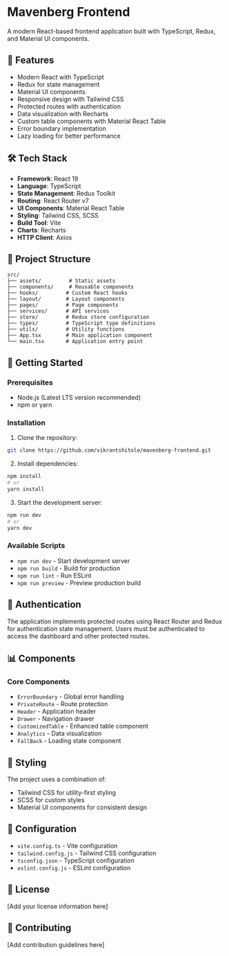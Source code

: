 # Mavenberg Frontend

A modern React-based frontend application built with TypeScript, Redux, and Material UI components.

## 🚀 Features

- Modern React with TypeScript
- Redux for state management
- Material UI components
- Responsive design with Tailwind CSS
- Protected routes with authentication
- Data visualization with Recharts
- Custom table components with Material React Table
- Error boundary implementation
- Lazy loading for better performance

## 🛠️ Tech Stack

- **Framework**: React 19
- **Language**: TypeScript
- **State Management**: Redux Toolkit
- **Routing**: React Router v7
- **UI Components**: Material React Table
- **Styling**: Tailwind CSS, SCSS
- **Build Tool**: Vite
- **Charts**: Recharts
- **HTTP Client**: Axios

## 📁 Project Structure

```
src/
├── assets/         # Static assets
├── components/     # Reusable components
├── hooks/         # Custom React hooks
├── layout/        # Layout components
├── pages/         # Page components
├── services/      # API services
├── store/         # Redux store configuration
├── types/         # TypeScript type definitions
├── utils/         # Utility functions
├── App.tsx        # Main application component
└── main.tsx       # Application entry point
```

## 🚀 Getting Started

### Prerequisites

- Node.js (Latest LTS version recommended)
- npm or yarn

### Installation

1. Clone the repository:
```bash
git clone https://github.com/vikrantshitole/mavenberg-frontend.git
```

2. Install dependencies:
```bash
npm install
# or
yarn install
```

3. Start the development server:
```bash
npm run dev
# or
yarn dev
```

### Available Scripts

- `npm run dev` - Start development server
- `npm run build` - Build for production
- `npm run lint` - Run ESLint
- `npm run preview` - Preview production build

## 🔐 Authentication

The application implements protected routes using React Router and Redux for authentication state management. Users must be authenticated to access the dashboard and other protected routes.

## 📊 Components

### Core Components

- `ErrorBoundary` - Global error handling
- `PrivateRoute` - Route protection
- `Header` - Application header
- `Drawer` - Navigation drawer
- `CustomizedTable` - Enhanced table component
- `Analytics` - Data visualization
- `FallBack` - Loading state component

## 🎨 Styling

The project uses a combination of:
- Tailwind CSS for utility-first styling
- SCSS for custom styles
- Material UI components for consistent design

## 🔧 Configuration

- `vite.config.ts` - Vite configuration
- `tailwind.config.js` - Tailwind CSS configuration
- `tsconfig.json` - TypeScript configuration
- `eslint.config.js` - ESLint configuration

## 📝 License

[Add your license information here]

## 👥 Contributing

[Add contribution guidelines here]
